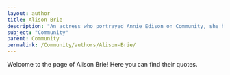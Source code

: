 ```yaml
---
layout: author
title: Alison Brie
description: "An actress who portrayed Annie Edison on Community, she has spoken about her experiences on the show and its impact on her career."
subject: "Community"
parent: Community
permalink: /Community/authors/Alison-Brie/
---
```


Welcome to the page of Alison Brie! Here you can find their quotes.
